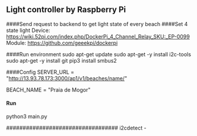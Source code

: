 ## Light controller by Raspberry Pi

####Send request to backend to get light state of every beach
####Set 4 state light 
Device: https://wiki.52pi.com/index.php/DockerPi_4_Channel_Relay_SKU:_EP-0099
Module: https://github.com/geeekpi/dockerpi

####Run environment
sudo apt-get update
sudo apt-get -y install i2c-tools
sudo apt-get -y install git
pip3 install smbus2

####Config
SERVER_URL = "http://13.93.78.173:3000/ap1/v1/beaches/name/" 

BEACH_NAME = "Praia de Mogor"
#### Run
python3 main.py


##################################
i2cdetect -